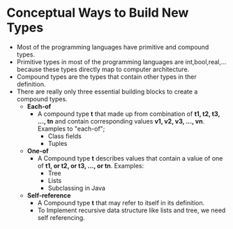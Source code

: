 # Conceptual Ways to Build New Types

* Most of the programming languages have primitive and compound types.
* Primitive types in most of the programming languages are int,bool,real,... because these types directly map to computer architecture.
* Compound types are the types that contain other types in ther definition. 
* There are really only three essential building blocks to create a compound types.
    * **Each-of**
        * A compound type **t** that made up from combination of **t1, t2, t3, ..., tn** and contain corresponding values **v1, v2, v3, ..., vn**. Examples to "each-of";
	      * Class fields
	      * Tuples
    * **One-of**
        * A Compound type **t** describes values that contain a value of one of **t1, or t2, or t3, ..., or tn**. Examples:
	      * Tree
	      * Lists
	      * Subclassing in Java 
    * **Self-reference**
        * A Compound type **t** that may refer to itself in its definition.
        * To Implement recursive data structure like lists and tree, we need self referencing.

